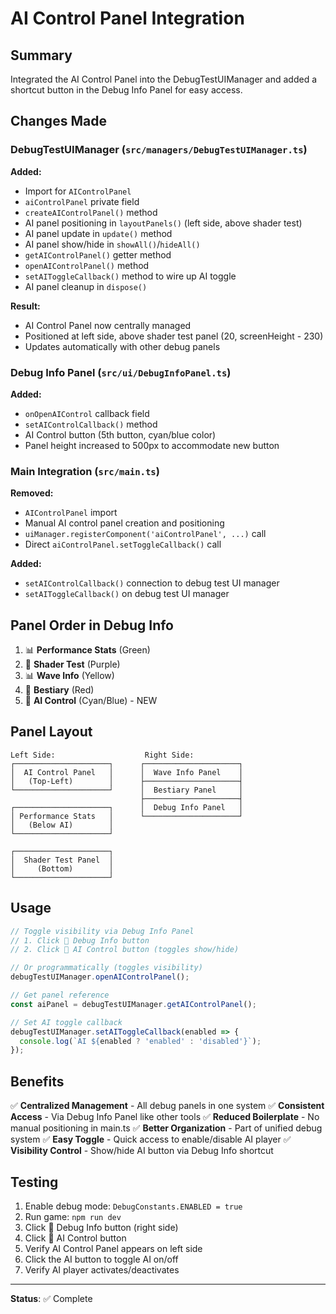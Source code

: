 # AI Control Panel Integration

## Summary

Integrated the AI Control Panel into the DebugTestUIManager and added a shortcut button in the Debug Info Panel for easy access.

## Changes Made

### DebugTestUIManager (`src/managers/DebugTestUIManager.ts`)

**Added:**

- Import for `AIControlPanel`
- `aiControlPanel` private field
- `createAIControlPanel()` method
- AI panel positioning in `layoutPanels()` (left side, above shader test)
- AI panel update in `update()` method
- AI panel show/hide in `showAll()`/`hideAll()`
- `getAIControlPanel()` getter method
- `openAIControlPanel()` method
- `setAIToggleCallback()` method to wire up AI toggle
- AI panel cleanup in `dispose()`

**Result:**

- AI Control Panel now centrally managed
- Positioned at left side, above shader test panel (20, screenHeight - 230)
- Updates automatically with other debug panels

### Debug Info Panel (`src/ui/DebugInfoPanel.ts`)

**Added:**

- `onOpenAIControl` callback field
- `setAIControlCallback()` method
- AI Control button (5th button, cyan/blue color)
- Panel height increased to 500px to accommodate new button

### Main Integration (`src/main.ts`)

**Removed:**

- `AIControlPanel` import
- Manual AI control panel creation and positioning
- `uiManager.registerComponent('aiControlPanel', ...)` call
- Direct `aiControlPanel.setToggleCallback()` call

**Added:**

- `setAIControlCallback()` connection to debug test UI manager
- `setAIToggleCallback()` on debug test UI manager

## Panel Order in Debug Info

1. 📊 **Performance Stats** (Green)
2. 🎨 **Shader Test** (Purple)
3. 📊 **Wave Info** (Yellow)
4. 📖 **Bestiary** (Red)
5. 🤖 **AI Control** (Cyan/Blue) - NEW

## Panel Layout

```
Left Side:                    Right Side:
┌─────────────────────┐      ┌─────────────────────┐
│  AI Control Panel   │      │  Wave Info Panel    │
│   (Top-Left)        │      ├─────────────────────┤
└─────────────────────┘      │  Bestiary Panel     │
                             ├─────────────────────┤
┌─────────────────────┐      │  Debug Info Panel   │
│ Performance Stats   │      └─────────────────────┘
│   (Below AI)        │
└─────────────────────┘

┌─────────────────────┐
│  Shader Test Panel  │
│     (Bottom)        │
└─────────────────────┘
```

## Usage

```typescript
// Toggle visibility via Debug Info Panel
// 1. Click 🐛 Debug Info button
// 2. Click 🤖 AI Control button (toggles show/hide)

// Or programmatically (toggles visibility)
debugTestUIManager.openAIControlPanel();

// Get panel reference
const aiPanel = debugTestUIManager.getAIControlPanel();

// Set AI toggle callback
debugTestUIManager.setAIToggleCallback(enabled => {
  console.log(`AI ${enabled ? 'enabled' : 'disabled'}`);
});
```

## Benefits

✅ **Centralized Management** - All debug panels in one system
✅ **Consistent Access** - Via Debug Info Panel like other tools
✅ **Reduced Boilerplate** - No manual positioning in main.ts
✅ **Better Organization** - Part of unified debug system
✅ **Easy Toggle** - Quick access to enable/disable AI player
✅ **Visibility Control** - Show/hide AI button via Debug Info shortcut

## Testing

1. Enable debug mode: `DebugConstants.ENABLED = true`
2. Run game: `npm run dev`
3. Click 🐛 Debug Info button (right side)
4. Click 🤖 AI Control button
5. Verify AI Control Panel appears on left side
6. Click the AI button to toggle AI on/off
7. Verify AI player activates/deactivates

---

**Status**: ✅ Complete
